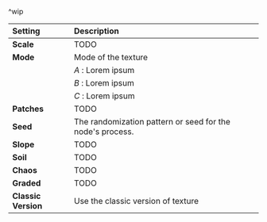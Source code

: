 ^wip

| Setting             | Description                                               |
| :------------------ | :-------------------------------------------------------- |
| **Scale**           | TODO                                                      |
| **Mode**            | Mode of the texture                                       |
|                     | *A* : Lorem ipsum                                         |
|                     | *B* : Lorem ipsum                                         |
|                     | *C* : Lorem ipsum                                         |
| **Patches**         | TODO                                                      |
| **Seed**            | The randomization pattern or seed for the node's process. |
| **Slope**           | TODO                                                      |
| **Soil**            | TODO                                                      |
| **Chaos**           | TODO                                                      |
| **Graded**          | TODO                                                      |
| **Classic Version** | Use the classic version of texture                        |